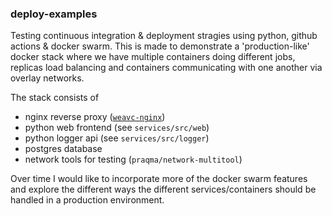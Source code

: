 ### deploy-examples

Testing continuous integration & deployment stragies using python, github actions & docker swarm. This is made to demonstrate a 'production-like' docker stack where we have multiple containers doing different jobs, replicas load balancing and containers communicating with one another via overlay networks.

The stack consists of
- nginx reverse proxy ([`weavc-nginx`](https://github.com/weavc/weavc-nginx))
- python web frontend (see `services/src/web`)
- python logger api (see `services/src/logger`)
- postgres database
- network tools for testing (`praqma/network-multitool`)

Over time I would like to incorporate more of the docker swarm features and explore the different ways the different services/containers should be handled in a production environment.
